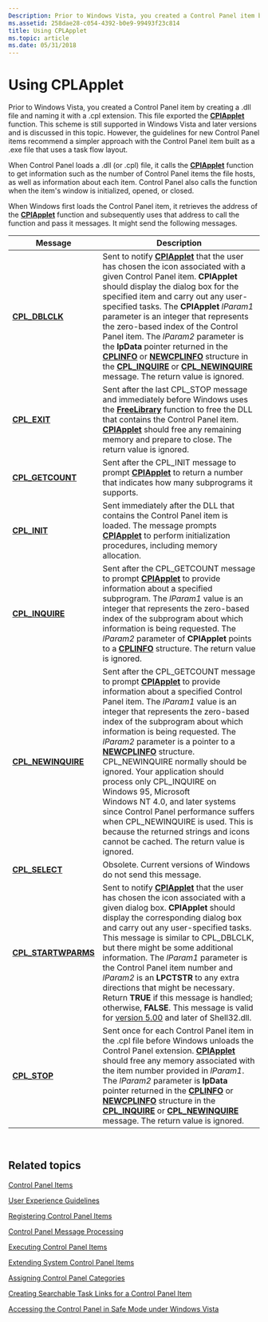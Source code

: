 ```yaml
---
Description: Prior to Windows Vista, you created a Control Panel item by creating a .dll file and naming it with a .cpl extension.
ms.assetid: 258dae28-c054-4392-b0e9-99493f23c814
title: Using CPLApplet
ms.topic: article
ms.date: 05/31/2018
---
```


# Using CPLApplet

Prior to Windows Vista, you created a Control Panel item by creating a .dll file and naming it with a .cpl extension. This file exported the [**CPlApplet**](/windows/win32/api/cpl/nc-cpl-applet_proc) function. This scheme is still supported in Windows Vista and later versions and is discussed in this topic. However, the guidelines for new Control Panel items recommend a simpler approach with the Control Panel item built as a .exe file that uses a task flow layout.

When Control Panel loads a .dll (or .cpl) file, it calls the [**CPlApplet**](/windows/win32/api/cpl/nc-cpl-applet_proc) function to get information such as the number of Control Panel items the file hosts, as well as information about each item. Control Panel also calls the function when the item's window is initialized, opened, or closed.

When Windows first loads the Control Panel item, it retrieves the address of the [**CPlApplet**](/windows/win32/api/cpl/nc-cpl-applet_proc) function and subsequently uses that address to call the function and pass it messages. It might send the following messages.



| Message                                     | Description                                                                                                                                                                                                                                                                                                                                                                                                                                                                                                                                                                                                                                                                                        |
|---------------------------------------------|----------------------------------------------------------------------------------------------------------------------------------------------------------------------------------------------------------------------------------------------------------------------------------------------------------------------------------------------------------------------------------------------------------------------------------------------------------------------------------------------------------------------------------------------------------------------------------------------------------------------------------------------------------------------------------------------------|
| [**CPL\_DBLCLK**](cpl-dblclk.md)           | Sent to notify [**CPlApplet**](/windows/win32/api/cpl/nc-cpl-applet_proc) that the user has chosen the icon associated with a given Control Panel item. **CPlApplet** should display the dialog box for the specified item and carry out any user-specified tasks. The **CPlApplet** *lParam1* parameter is an integer that represents the zero-based index of the Control Panel item. The *lParam2* parameter is the **lpData** pointer returned in the [**CPLINFO**](/windows/win32/api/cpl/ns-cpl-cplinfo) or [**NEWCPLINFO**](/windows/win32/api/cpl/ns-cpl-newcplinfoa) structure in the [**CPL\_INQUIRE**](cpl-inquire.md) or [**CPL\_NEWINQUIRE**](cpl-newinquire.md) message. The return value is ignored.                                                                |
| [**CPL\_EXIT**](cpl-exit.md)               | Sent after the last CPL\_STOP message and immediately before Windows uses the [**FreeLibrary**](/windows/win32/api/libloaderapi/nf-libloaderapi-freelibrary) function to free the DLL that contains the Control Panel item. [**CPlApplet**](/windows/win32/api/cpl/nc-cpl-applet_proc) should free any remaining memory and prepare to close. The return value is ignored.                                                                                                                                                                                                                                                                                                                                                                                                |
| [**CPL\_GETCOUNT**](cpl-getcount.md)       | Sent after the CPL\_INIT message to prompt [**CPlApplet**](/windows/win32/api/cpl/nc-cpl-applet_proc) to return a number that indicates how many subprograms it supports.                                                                                                                                                                                                                                                                                                                                                                                                                                                                                                                                                      |
| [**CPL\_INIT**](cpl-init.md)               | Sent immediately after the DLL that contains the Control Panel item is loaded. The message prompts [**CPlApplet**](/windows/win32/api/cpl/nc-cpl-applet_proc) to perform initialization procedures, including memory allocation.                                                                                                                                                                                                                                                                                                                                                                                                                                                                                               |
| [**CPL\_INQUIRE**](cpl-inquire.md)         | Sent after the CPL\_GETCOUNT message to prompt [**CPlApplet**](/windows/win32/api/cpl/nc-cpl-applet_proc) to provide information about a specified subprogram. The *lParam1* value is an integer that represents the zero-based index of the subprogram about which information is being requested. The *lParam2* parameter of **CPlApplet** points to a [**CPLINFO**](/windows/win32/api/cpl/ns-cpl-cplinfo) structure. The return value is ignored.                                                                                                                                                                                                                                                                                                    |
| [**CPL\_NEWINQUIRE**](cpl-newinquire.md)   | Sent after the CPL\_GETCOUNT message to prompt [**CPlApplet**](/windows/win32/api/cpl/nc-cpl-applet_proc) to provide information about a specified Control Panel item. The *lParam1* value is an integer that represents the zero-based index of the subprogram about which information is being requested. The *lParam2* parameter is a pointer to a [**NEWCPLINFO**](/windows/win32/api/cpl/ns-cpl-newcplinfoa) structure. CPL\_NEWINQUIRE normally should be ignored. Your application should process only CPL\_INQUIRE on Windows 95, Microsoft Windows NT 4.0, and later systems since Control Panel performance suffers when CPL\_NEWINQUIRE is used. This is because the returned strings and icons cannot be cached. The return value is ignored. |
| [**CPL\_SELECT**](cpl-select.md)           | Obsolete. Current versions of Windows do not send this message.                                                                                                                                                                                                                                                                                                                                                                                                                                                                                                                                                                                                                                    |
| [**CPL\_STARTWPARMS**](cpl-startwparms.md) | Sent to notify [**CPlApplet**](/windows/win32/api/cpl/nc-cpl-applet_proc) that the user has chosen the icon associated with a given dialog box. **CPlApplet** should display the corresponding dialog box and carry out any user-specified tasks. This message is similar to CPL\_DBLCLK, but there might be some additional information. The *lParam1* parameter is the Control Panel item number and *lParam2* is an **LPCTSTR** to any extra directions that might be necessary. Return **TRUE** if this message is handled; otherwise, **FALSE**. This message is valid for [version 5.00](versions.md) and later of Shell32.dll.                                                                                         |
| [**CPL\_STOP**](cpl-stop.md)               | Sent once for each Control Panel item in the .cpl file before Windows unloads the Control Panel extension. [**CPlApplet**](/windows/win32/api/cpl/nc-cpl-applet_proc) should free any memory associated with the item number provided in *lParam1*. The *lParam2* parameter is **lpData** pointer returned in the [**CPLINFO**](/windows/win32/api/cpl/ns-cpl-cplinfo) or [**NEWCPLINFO**](/windows/win32/api/cpl/ns-cpl-newcplinfoa) structure in the [**CPL\_INQUIRE**](cpl-inquire.md) or [**CPL\_NEWINQUIRE**](cpl-newinquire.md) message. The return value is ignored.                                                                                                                                                                                                       |



 

## Related topics

<dl> <dt>

[Control Panel Items](control-panel-applications.md)
</dt> <dt>

[User Experience Guidelines](user-experience-guidelines.md)
</dt> <dt>

[Registering Control Panel Items](registering-control-panel-items.md)
</dt> <dt>

[Control Panel Message Processing](message-processing.md)
</dt> <dt>

[Executing Control Panel Items](executing-control-panel-items.md)
</dt> <dt>

[Extending System Control Panel Items](extending-system-control-panel-items.md)
</dt> <dt>

[Assigning Control Panel Categories](assigning-control-panel-categories.md)
</dt> <dt>

[Creating Searchable Task Links for a Control Panel Item](creating-searchable-task-links.md)
</dt> <dt>

[Accessing the Control Panel in Safe Mode under Windows Vista](accessing-the-cp-in-safe-mode-under-vista.md)
</dt> </dl>

 

 